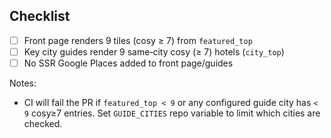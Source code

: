 ## Checklist

- [ ] Front page renders 9 tiles (cosy ≥ 7) from `featured_top`
- [ ] Key city guides render 9 same‑city cosy (≥ 7) hotels (`city_top`)
- [ ] No SSR Google Places added to front page/guides

Notes:
- CI will fail the PR if `featured_top < 9` or any configured guide city has `< 9` cosy≥7 entries. Set `GUIDE_CITIES` repo variable to limit which cities are checked.

